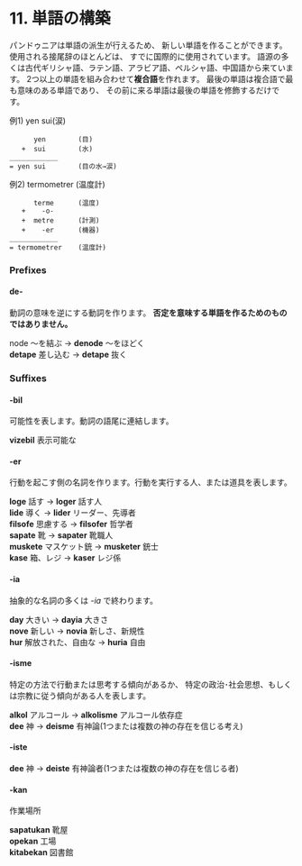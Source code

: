 
# 11. 単語の構築

パンドゥニアは単語の派生が行えるため、
新しい単語を作ることができます。
使用される接尾辞のほとんどは、
すでに国際的に使用されています。
語源の多くは古代ギリシャ語、ラテン語、アラビア語、ペルシャ語、中国語から来ています。
2つ以上の単語を組み合わせて**複合語**を作れます。
最後の単語は複合語で最も意味のある単語であり、
その前に来る単語は最後の単語を修飾するだけです。

例1) yen sui(涙)

          yen        (目)
       +  sui        (水)
    ____________
    = yen sui        (目の水→涙)

例2) termometrer (温度計)

          terme      (温度)
       +    -o-
       +  metre      (計測)
       +    -er      (機器)
    ____________
    = termometrer    (温度計)



### Prefixes
#### de-

動詞の意味を逆にする動詞を作ります。
**否定を意味する単語を作るためのものではありません。**

node
～を結ぶ →
**denode**
～をほどく  
**detape**
差し込む → 
**detape**
抜く




### Suffixes


#### -bil

可能性を表します。動詞の語尾に連結します。

**vizebil**
表示可能な  

#### -er

行動を起こす側の名詞を作ります。行動を実行する人、または道具を表します。

**loge**
話す →
**loger**
話す人  
**lide**
導く →
**lider**
リーダー、先導者  
**filsofe**
思慮する →
**filsofer**
哲学者  
**sapate**
靴 →
**sapater**
靴職人  
**muskete**
マスケット銃 →
**musketer**
銃士  
**kase**
箱、レジ →
**kaser**
レジ係



#### -ia


抽象的な名詞の多くは
*-ia*
で終わります。

**day**
大きい →
**dayia**
大きさ  
**nove**
新しい →
**novia**
新しさ、新規性  
**hur**
解放された、自由な →
**huria**
自由



#### -isme

特定の方法で行動または思考する傾向があるか、
特定の政治･社会思想、もしくは宗教に従う傾向がある人を表します。

**alkol**
アルコール →
**alkolisme**
アルコール依存症  
**dee**
神 →
**deisme**
有神論(1つまたは複数の神の存在を信じる考え)

#### -iste

**dee**
神 →
**deiste**
有神論者(1つまたは複数の神の存在を信じる者)

#### -kan

作業場所

**sapatukan**
靴屋  
**opekan**
工場  
**kitabekan**
図書館


